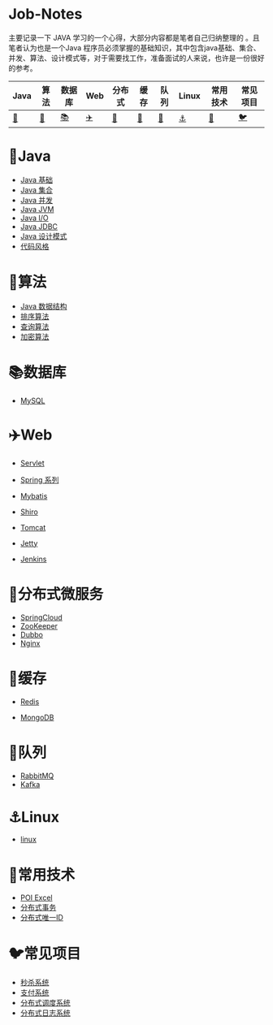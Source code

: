 # Job-Notes

主要记录一下 JAVA 学习的一个心得，大部分内容都是笔者自己归纳整理的 。且笔者认为也是一个Java 程序员必须掌握的基础知识，其中包含java基础、集合、并发、算法、设计模式等，对于需要找工作，准备面试的人来说，也许是一份很好的参考。

| Java | 算法 | 数据库 | Web | 分布式 | 缓存 | 队列 | Linux | 常用技术 | 常见项目 |
| ---- | ---- | ---- | ------- | ------ | ---- | ---- | -------- | -------- | -------- |
| [:bullettrain_side:](#bullettrain_sideJava) | [:art:](#art算法) | [:books:](#books数据库) |[:airplane:](#airplaneWeb) | [:rainbow:](#rainbow分布式 ) | [:guitar:](#guitar缓存) | [:rocket:](#rocket队列) | [:anchor:](#anchorLinux) | [:pencil:](#pencil常用技术) | [:bird:](#bird常见项目) |



# :bullettrain_side:Java

* [Java 基础](./interview/java/Java基础.md)
* [Java 集合](./interview/java/Java集合.md)
* [Java 并发]()
* [Java JVM]()
* [Java I/O]()
* [Java JDBC]()
* [Java 设计模式]()
* [代码风格](./interview/java/阿里巴巴Java开发手册（详尽版）.pdf)

# :art:算法

* [Java 数据结构]()
* [排序算法]()
* [查询算法]()
* [加密算法]()

# :books:数据库

* [MySQL]()



# :airplane:Web

* [Servlet]()

* [Spring 系列]()
* [Mybatis]()
* [Shiro]()

* [Tomcat]()
* [Jetty]()
* [Jenkins]()



# :rainbow:分布式微服务

* [SpringCloud]()
* [ZooKeeper]()
* [Dubbo]()
* [Nginx]()



# :guitar:缓存

* [Redis]()

* [MongoDB]()

  

# :rocket:队列

* [RabbitMQ]()
* [Kafka]()

# :anchor:Linux

* [linux]()



# :pencil:常用技术

* [POI Excel]()
* [分布式事务]()
* [分布式唯一ID]()

# :bird:常见项目

* [秒杀系统]()
* [支付系统]()
* [分布式调度系统]()
* [分布式日志系统]()



